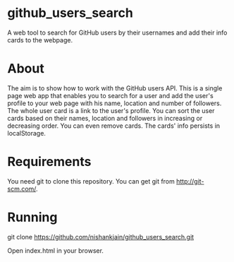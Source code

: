 # github_users_search

A web tool to search for GitHub users by their usernames and add their info cards to the webpage.

# About

The aim is to show how to work with the GitHub users API. This is a single page web app that enables you to search for a user and add the user's profile to your web page with his name, location and number of followers. The whole user card is a link to the user's profile. You can sort the user cards based on their names, location and followers in increasing or decreasing order. You can even remove cards. The cards' info persists in localStorage.

# Requirements

You need git to clone this repository. You can get git from http://git-scm.com/.

# Running

git clone https://github.com/nishankjain/github_users_search.git

Open index.html in your browser.
